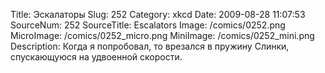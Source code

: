 Title: Эскалаторы 
Slug: 252 
Category: xkcd 
Date: 2009-08-28 11:07:53 
SourceNum: 252 
SourceTitle: Escalators 
Image: /comics/0252.png 
MicroImage: /comics/0252_micro.png 
MiniImage: /comics/0252_mini.png 
Description: Когда я попробовал, то врезался в пружину Cлинки, спускающуюся на удвоенной скорости. 

